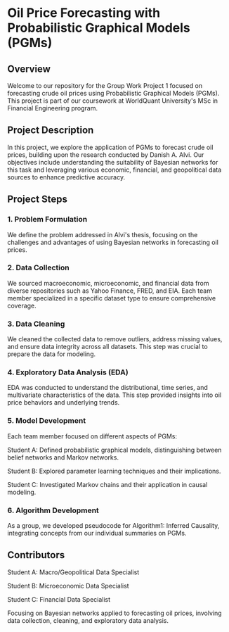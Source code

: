 # Oil Price Forecasting with Probabilistic Graphical Models (PGMs)
## Overview
Welcome to our repository for the Group Work Project 1 focused on forecasting crude oil prices using Probabilistic Graphical Models (PGMs). This project is part of our coursework at WorldQuant University's MSc in Financial Engineering program.

## Project Description
In this project, we explore the application of PGMs to forecast crude oil prices, building upon the research conducted by Danish A. Alvi. Our objectives include understanding the suitability of Bayesian networks for this task and leveraging various economic, financial, and geopolitical data sources to enhance predictive accuracy.

## Project Steps
### 1. Problem Formulation
We define the problem addressed in Alvi's thesis, focusing on the challenges and advantages of using Bayesian networks in forecasting oil prices.

### 2. Data Collection
We sourced macroeconomic, microeconomic, and financial data from diverse repositories such as Yahoo Finance, FRED, and EIA. Each team member specialized in a specific dataset type to ensure comprehensive coverage.

### 3. Data Cleaning
We cleaned the collected data to remove outliers, address missing values, and ensure data integrity across all datasets. This step was crucial to prepare the data for modeling.

### 4. Exploratory Data Analysis (EDA)
EDA was conducted to understand the distributional, time series, and multivariate characteristics of the data. This step provided insights into oil price behaviors and underlying trends.

### 5. Model Development
Each team member focused on different aspects of PGMs:

Student A: Defined probabilistic graphical models, distinguishing between belief networks and Markov networks.

Student B: Explored parameter learning techniques and their implications.

Student C: Investigated Markov chains and their application in causal modeling.

### 6. Algorithm Development
As a group, we developed pseudocode for Algorithm1: Inferred Causality, integrating concepts from our individual summaries on PGMs.

## Contributors
Student A: Macro/Geopolitical Data Specialist

Student B: Microeconomic Data Specialist

Student C: Financial Data Specialist

Focusing on Bayesian networks applied to forecasting oil prices, involving data collection, cleaning, and exploratory data analysis.

